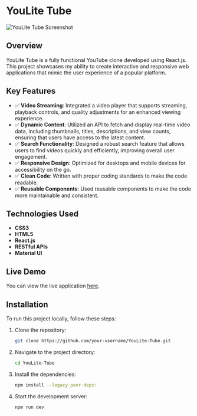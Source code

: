 # YouLite Tube  

![YouLite Tube Screenshot](link-to-your-app-screenshot.png)  

## Overview  

YouLite Tube is a fully functional YouTube clone developed using React.js. This project showcases my ability to create interactive and responsive web applications that mimic the user experience of a popular platform.  

## Key Features  

- ✅ **Video Streaming**: Integrated a video player that supports streaming, playback controls, and quality adjustments for an enhanced viewing experience.  
- ✅ **Dynamic Content**: Utilized an API to fetch and display real-time video data, including thumbnails, titles, descriptions, and view counts, ensuring that users have access to the latest content.  
- ✅ **Search Functionality**: Designed a robust search feature that allows users to find videos quickly and efficiently, improving overall user engagement.  
- ✅ **Responsive Design**: Optimized for desktops and mobile devices for accessibility on the go.  
- ✅ **Clean Code**: Written with proper coding standards to make the code readable.  
- ✅ **Reusable Components**: Used reusable components to make the code more maintainable and consistent.  

## Technologies Used  

- **CSS3**  
- **HTML5**  
- **React.js**  
- **RESTful APIs**  
- **Material UI**  

## Live Demo  

You can view the live application [here](https://youlite-tube.netlify.app/).  

## Installation  

To run this project locally, follow these steps:  

1. Clone the repository:  
   ```bash  
   git clone https://github.com/your-username/YouLite-Tube.git
2. Navigate to the project directory: 
   ```bash  
   cd YouLite-Tube
3. Install the dependencies:
   ```bash  
   npm install --legacy-peer-deps:  
4. Start the development server: 
   ```bash  
   npm run dev
